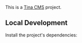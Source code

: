 This is a [Tina CMS](https://tina.io/) project.

## Local Development

Install the project's dependencies:
